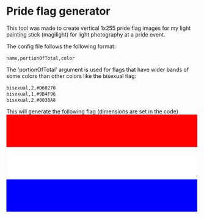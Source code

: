 # Pride flag generator

This tool was made to create vertical 1x255 pride flag images for my light painting stick (magilight) for light photography at a pride event.

The config file follows the following format:

```
name,portionOfTotal,color
```

The 'portionOfTotal' argument is used for flags that have wider bands of some colors than other colors like the bisexual flag:

```
bisexual,2,#D60270
bisexual,1,#9B4F96
bisexual,2,#0038A8
```

This will generate the following flag (dimensions are set in the code)
![Dutch Pride flag](flags/dutch.png)
